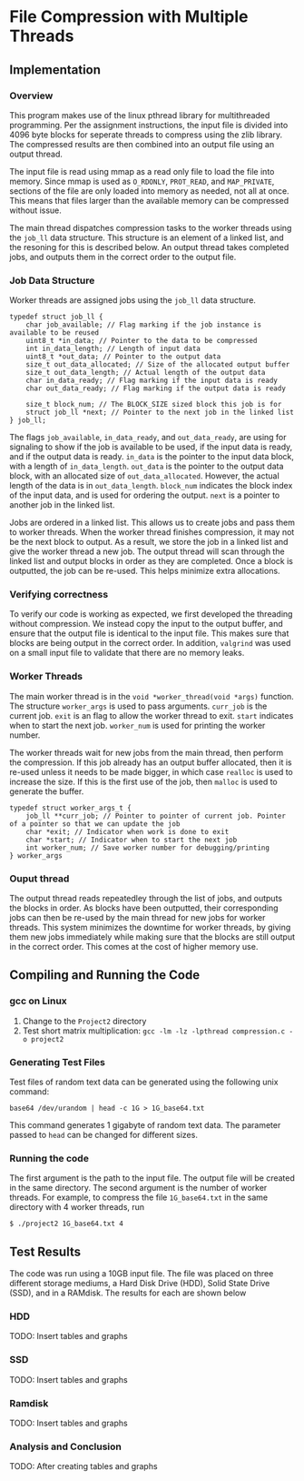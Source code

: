 # File Compression with Multiple Threads

## Implementation

### Overview
This program makes use of the linux pthread library for multithreaded programming. Per the assignment instructions, the input file is divided into 4096 byte blocks for seperate threads to compress using the zlib library. The compressed results are then combined into an output file using an output thread.

The input file is read using mmap as a read only file to load the file into memory. Since mmap is used as `O_RDONLY`, `PROT_READ`, and `MAP_PRIVATE`, sections of the file are only loaded into memory as needed, not all at once. This means that files larger than the available memory can be compressed without issue.

The main thread dispatches compression tasks to the worker threads using the `job_ll` data structure. This structure is an element of a linked list, and the resoning for this is described below. An output thread takes completed jobs, and outputs them in the correct order to the output file.

### Job Data Structure
Worker threads are assigned jobs using the `job_ll` data structure.

```
typedef struct job_ll {
    char job_available; // Flag marking if the job instance is available to be reused
    uint8_t *in_data; // Pointer to the data to be compressed
    int in_data_length; // Length of input data
    uint8_t *out_data; // Pointer to the output data
    size_t out_data_allocated; // Size of the allocated output buffer
    size_t out_data_length; // Actual length of the output data
    char in_data_ready; // Flag marking if the input data is ready
    char out_data_ready; // Flag marking if the output data is ready

    size_t block_num; // The BLOCK_SIZE sized block this job is for
    struct job_ll *next; // Pointer to the next job in the linked list
} job_ll;
```
The flags `job_available`, `in_data_ready`, and `out_data_ready`, are using for signaling to show if the job is available to be used, if the input data is ready, and if the output data is ready. `in_data` is the pointer to the input data block, with a length of `in_data_length`. `out_data` is the pointer to the output data block, with an allocated size of `out_data_allocated`. However, the actual length of the data is in `out_data_length`. `block_num` indicates the block index of the input data, and is used for ordering the output. `next` is a pointer to another job in the linked list.

Jobs are ordered in a linked list. This allows us to create jobs and pass them to worker threads. When the worker thread finishes compression, it may not be the next block to output. As a result, we store the job in a linked list and give the worker thread a new job. The output thread will scan through the linked list and output blocks in order as they are completed. Once a block is outputted, the job can be re-used. This helps minimize extra allocations.

### Verifying correctness
To verify our code is working as expected, we first developed the threading without compression. We instead copy the input to the output buffer, and ensure that the output file is identical to the input file. This makes sure that blocks are being output in the correct order. In addition, `valgrind` was used on a small input file to validate that there are no memory leaks. 

### Worker Threads
The main worker thread is in the `void *worker_thread(void *args)` function. The structure `worker_args` is used to pass arguments. `curr_job` is the current job. `exit` is an flag to allow the worker thread to exit. `start` indicates when to start the next job. `worker_num` is used for printing the worker number.

The worker threads wait for new jobs from the main thread, then perform the compression. If this job already has an output buffer allocated, then it is re-used unless it needs to be made bigger, in which case `realloc` is used to increase the size. If this is the first use of the job, then `malloc` is used to generate the buffer.

```
typedef struct worker_args_t {
    job_ll **curr_job; // Pointer to pointer of current job. Pointer of a pointer so that we can update the job
    char *exit; // Indicator when work is done to exit
    char *start; // Indicator when to start the next job
    int worker_num; // Save worker number for debugging/printing
} worker_args
```

### Ouput thread
The output thread reads repeatedley through the list of jobs, and outputs the blocks in order. As blocks have been outputted, their corresponding jobs can then be re-used by the main thread for new jobs for worker threads. This system minimizes the downtime for worker threads, by giving them new jobs immediately while making sure that the blocks are still output in the correct order. This comes at the cost of higher memory use.

## Compiling and Running the Code

### gcc on Linux
1. Change to the `Project2` directory
2. Test short matrix multiplication: `gcc -lm -lz -lpthread compression.c -o project2`

### Generating Test Files
Test files of random text data can be generated using the following unix command:

`base64 /dev/urandom | head -c 1G > 1G_base64.txt`

This command generates 1 gigabyte of random text data. The parameter passed to `head` can be changed for different sizes.

### Running the code
The first argument is the path to the input file. The output file will be created in the same directory. The second argument is the number of worker threads. For example, to compress the file `1G_base64.txt` in the same directory with 4 worker threads, run

```
$ ./project2 1G_base64.txt 4
```

## Test Results
The code was run using a 10GB input file. The file was placed on three different storage mediums, a Hard Disk Drive (HDD), Solid State Drive (SSD), and in a RAMdisk. The results for each are shown below

### HDD
TODO: Insert tables and graphs

### SSD
TODO: Insert tables and graphs

### Ramdisk
TODO: Insert tables and graphs

### Analysis and Conclusion
TODO: After creating tables and graphs